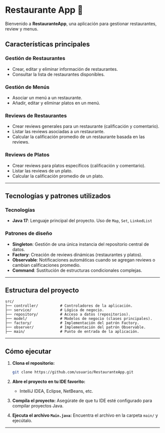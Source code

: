 # Restaurante App 🥗

Bienvenido a **RestauranteApp**, una aplicación para gestionar restaurantes, review y menus.

## Características principales

### Gestión de Restaurantes
- Crear, editar y eliminar información de restaurantes.
- Consultar la lista de restaurantes disponibles.

### Gestión de Menús
- Asociar un menú a un restaurante.
- Añadir, editar y eliminar platos en un menú.

### Reviews de Restaurantes
- Crear reviews generales para un restaurante (calificación y comentario).
- Listar las reviews asociadas a un restaurante.
- Calcular la calificación promedio de un restaurante basada en las reviews.

### Reviews de Platos
- Crear reviews para platos específicos (calificación y comentario).
- Listar las reviews de un plato.
- Calcular la calificación promedio de un plato.

---

## Tecnologías y patrones utilizados

### Tecnologías
- **Java 17**: Lenguaje principal del proyecto.  Uso de `Map`, `Set`, `LinkedList`

### Patrones de diseño
- **Singleton**: Gestión de una única instancia del repositorio central de datos.
- **Factory**: Creación de reviews dinámicas (restaurantes y platos).
- **Observable**: Notificaciones automáticas cuando se agregan reviews o cambian calificaciones promedio.
- **Command**: Sustitución de estructuras condicionales complejas.

---

## Estructura del proyecto

```
src/
├── controller/          # Controladores de la aplicación.
├── service/             # Lógica de negocio.
├── repository/          # Acceso a datos (repositorios).
├── model/               # Modelos de negocio (clases principales).
├── factory/             # Implementación del patrón Factory.
├── observer/            # Implementación del patrón Observable.
├── main/                # Punto de entrada de la aplicación.
```

---

## Cómo ejecutar

1. **Clona el repositorio:**
   ```bash
   git clone https://github.com/usuario/RestauranteApp.git
   ```

2. **Abre el proyecto en tu IDE favorito:**
    - IntelliJ IDEA, Eclipse, NetBeans, etc.

3. **Compila el proyecto:**
   Asegúrate de que tu IDE esté configurado para compilar proyectos Java.

4. **Ejecuta el archivo `Main.java`:**
   Encuentra el archivo en la carpeta `main/` y ejecútalo.

---
